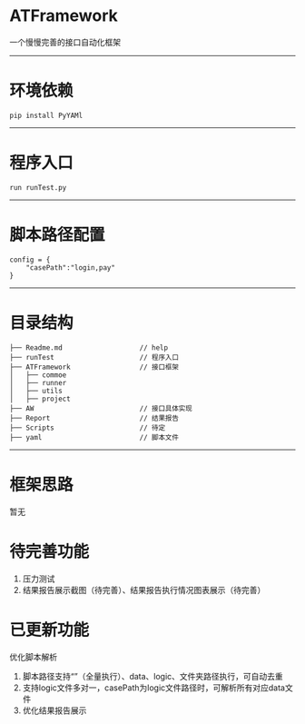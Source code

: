 # ATFramework
一个慢慢完善的接口自动化框架

----------
# 环境依赖

    pip install PyYAMl

----------
# 程序入口

    run runTest.py
    
----------
# 脚本路径配置
    config = {
        "casePath":"login,pay"
    }

----------
# 目录结构

    ├── Readme.md                   // help
    ├── runTest                     // 程序入口
    ├── ATFramework                 // 接口框架
    │   ├── commoe                  
    │   ├── runner                 
    │   ├── utils
    │   ├── project
    ├── AW                          // 接口具体实现
    ├── Report                      // 结果报告
    ├── Scripts                     // 待定
    ├── yaml                        // 脚本文件
    
----------
# 框架思路
暂无

# 待完善功能
 1. 压力测试
 2. 结果报告展示截图（待完善）、结果报告执行情况图表展示（待完善）

# 已更新功能
优化脚本解析
1. 脚本路径支持“”（全量执行）、data、logic、文件夹路径执行，可自动去重
2. 支持logic文件多对一，casePath为logic文件路径时，可解析所有对应data文件
3. 优化结果报告展示